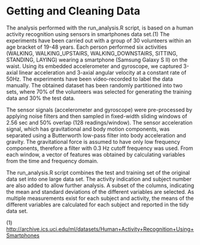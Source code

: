 Getting and Cleaning Data
=========================
The analysis performed with the run_analysis.R script, is based on a human activity recognition using sensors in smartphones data set.(1) The experiments have been carried out with a group of 30 volunteers within an age bracket of 19-48 years. Each person performed six activities (WALKING, WALKING_UPSTAIRS, WALKING_DOWNSTAIRS, SITTING, STANDING, LAYING) wearing a smartphone (Samsung Galaxy S II) on the waist. Using its embedded accelerometer and gyroscope, we captured 3-axial linear acceleration and 3-axial angular velocity at a constant rate of 50Hz. The experiments have been video-recorded to label the data manually. The obtained dataset has been randomly partitioned into two sets, where 70% of the volunteers was selected for generating the training data and 30% the test data. 

The sensor signals (accelerometer and gyroscope) were pre-processed by applying noise filters and then sampled in fixed-width sliding windows of 2.56 sec and 50% overlap (128 readings/window). The sensor acceleration signal, which has gravitational and body motion components, was separated using a Butterworth low-pass filter into body acceleration and gravity. The gravitational force is assumed to have only low frequency components, therefore a filter with 0.3 Hz cutoff frequency was used. From each window, a vector of features was obtained by calculating variables from the time and frequency domain. 

The run_analysis.R script combines the test and training set of the original data set into one large data set. The activity indication and subject number are also added to allow further analysis. A subset of the columns, indicating the mean and standard deviations of the different variables are selected. As multiple measurements exist for each subject and activity, the means of the different variables are calculated for each subject and reported in the tidy data set.

(1) http://archive.ics.uci.edu/ml/datasets/Human+Activity+Recognition+Using+Smartphones
